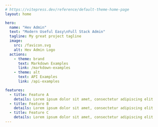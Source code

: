 ```yaml
---
# https://vitepress.dev/reference/default-theme-home-page
layout: home

hero:
  name: "Hev Admin"
  text: "Modern Useful Easy\nFull Stack Admin"
  tagline: My great project tagline
  image:
    src: /favicon.svg
    alt: Hev Admin Logo
  actions:
    - theme: brand
      text: Markdown Examples
      link: /markdown-examples
    - theme: alt
      text: API Examples
      link: /api-examples

features:
  - title: Feature A
    details: Lorem ipsum dolor sit amet, consectetur adipiscing elit
  - title: Feature B
    details: Lorem ipsum dolor sit amet, consectetur adipiscing elit
  - title: Feature C
    details: Lorem ipsum dolor sit amet, consectetur adipiscing elit
---
```

